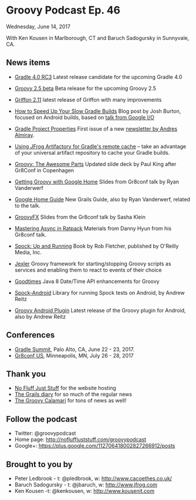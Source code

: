 # Groovy Podcast Ep. 46

Wednesday, June 14, 2017

With Ken Kousen in Marlborough, CT and Baruch Sadogursky in Sunnyvale, CA.

## News items

* [Gradle 4.0 RC3](https://github.com/gradle/gradle/releases/tag/v4.0.0-RC3) Latest release candidate for the upcoming Gradle 4.0
* [Groovy 2.5 beta](http://www.groovy-lang.org/changelogs/changelog-2.5.0-beta-1.html) Beta release for the upcoming Groovy 2.5
* [Griffon 2.11](http://griffon-framework.org/news/griffon_2.11.0.html) latest release of Griffon with many improvements

* [How to Speed Up Your Slow Gradle Builds](https://android.jlelse.eu/how-to-speed-up-your-slow-gradle-builds-5d9a9545f91a) Blog post by Josh Burton, focused on Android builds, based on [talk from Google I/O](https://www.youtube.com/watch?v=7ll-rkLCtyk)

* [Gradle Project Properties](http://andresalmiray.com/newsletter/issue001/) First issue of a new [newsletter by Andres Almiray](http://andresalmiray.com/newsletter/).

* [Using JFrog Artifactory for Gradle's remote cache](https://www.jfrog.com/blog/speed-up-your-gradle-builds-with-jfrog-artifactory/?utm_source=groovypodcast) – take an advantage of your universal artifact repository to cache your Gradle builds.

* [Groovy: The Awesome Parts](https://www.slideshare.net/paulk_asert/awesome-groovy) Updated slide deck by Paul King after Gr8Conf in Copenhagen

* [Getting Groovy with Google Home](https://www.slideshare.net/ryanvanderwerf/getting-groovy-with-google-home-gr8conf-eu-2017) Slides from Gr8conf talk by Ryan Vanderwerf
* [Google Home Guide](http://guides.grails.org/grails-home-guide/guide/index.html) New Grails Guide, also by Ryan Vanderwerf, related to the talk.

* [GroovyFX](https://de.slideshare.net/sascha_klein/groovyfx-groove-javafx-gr8conf-eu-2017) Slides from the Gr8conf talk by Sasha Klein

* [Mastering Async in Ratpack](https://danhyun.github.io/mastering-async-ratpack/) Materials from Danny Hyun from his Gr8conf talk.

* [Spock: Up and Running](http://shop.oreilly.com/product/0636920038597.do) Book by Rob Fletcher, published by O'Reilly Media, Inc.

* [Jexler](https://www.jexler.net/guide/) Groovy framework for starting/stopping Groovy scripts as services and enabling them to react to events of their choice

* [Goodtimes](https://github.com/bdkosher/goodtimes) Java 8 Date/Time API enhancements for Groovy

* [Spock-Android](https://bintray.com/pieces/maven/spock-android/2.0.0) Library for running Spock tests on Android, by Andrew Reitz
* [Groovy Android Plugin](https://bintray.com/groovy/gradle-plugins/groovy-android-gradle-plugin/1.2.0) Latest release of the Groovy plugin for Android, also by Andrew Reitz

## Conferences

* [Gradle Summit](https://summit.gradle.com/), Palo Alto, CA, June 22 - 23, 2017.
* [Gr8conf US](http://gr8conf.us), Minneapolis, MN, July 26 - 28, 2017

## Thank you

* [No Fluff Just Stuff](https://nofluffjuststuff.com/home/main) for the website hosting
* [The Grails diary](http://grydeske.net/news) for so much of the regular news
* [The Groovy Calamari](http://groovycalamari.com/) for tons of news as well!

## Follow the podcast

* Twitter: @groovypodcast
* Home page: http://nofluffjuststuff.com/groovypodcast
* Google+: https://plus.google.com/112706418002827266912/posts

## Brought to you by

* Peter Ledbrook - t: @pledbrook, w: http://www.cacoethes.co.uk/
* Baruch Sadogursky - t: @jbaruch, w: http://www.jfrog.com
* Ken Kousen -t: @kenkousen, w: http://www.kousenit.com
